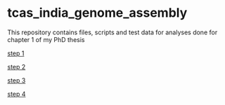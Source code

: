 # tcas_india_genome_assembly

This repository contains files, scripts and test data for analyses done for chapter 1 of my PhD thesis

[step 1](https://github.com/shivanshss/tcas_india_genome_assembly/blob/main/step1/step1.README)

[step 2](https://github.com/shivanshss/tcas_india_genome_assembly/blob/main/step2/step2.README)

[step 3](https://github.com/shivanshss/tcas_india_genome_assembly/blob/main/step3/step3.README)

[step 4](https://github.com/shivanshss/tcas_india_genome_assembly/blob/main/step4/step4.README)
